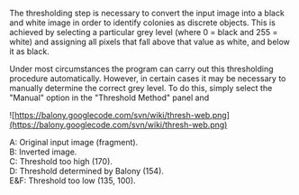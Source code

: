 The thresholding step is necessary to convert the input image into a black and white image in order to identify colonies as discrete objects. This is achieved by selecting a particular grey level (where 0 = black and 255 = white) and assigning all pixels that fall above that value as white, and below it as black.

Under most circumstances the program can carry out this thresholding procedure automatically. However, in certain cases it may be necessary to manually determine the correct grey level. To do this, simply select the "Manual" option in the "Threshold Method" panel and

![https://balony.googlecode.com/svn/wiki/thresh-web.png](https://balony.googlecode.com/svn/wiki/thresh-web.png)

A: Original input image (fragment).<br>
B: Inverted image.<br>
C: Threshold too high (170).<br>
D: Threshold determined by Balony (154).<br>
E&F: Threshold too low (135, 100).<br>